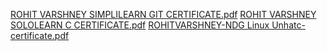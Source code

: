 [ROHIT VARSHNEY SIMPLILEARN GIT CERTIFICATE.pdf](https://github.com/ROHITVARSHNEY1122/M1_SalaryAndSavingManagement_C_Project/files/8313170/ROHIT.VARSHNEY.SIMPLILEARN.GIT.CERTIFICATE.pdf)
[ROHIT VARSHNEY SOLOLEARN C CERTIFICATE.pdf](https://github.com/ROHITVARSHNEY1122/M1_SalaryAndSavingManagement_C_Project/files/8313171/ROHIT.VARSHNEY.SOLOLEARN.C.CERTIFICATE.pdf)
[ROHITVARSHNEY-NDG Linux Unhatc-certificate.pdf](https://github.com/ROHITVARSHNEY1122/M1_SalaryAndSavingManagement_C_Project/files/8313172/ROHITVARSHNEY-NDG.Linux.Unhatc-certificate.pdf)
